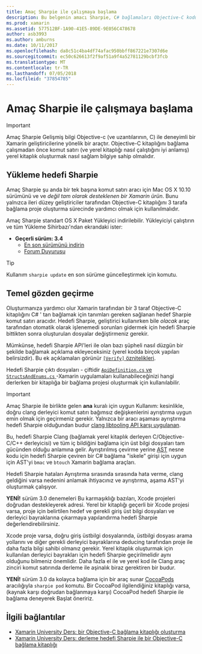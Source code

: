 ```yaml
---
title: Amaç Sharpie ile çalışmaya başlama
description: Bu belgenin amacı Sharpie, C# bağlamaları Objective-C kodunun oluşturulmasını otomatik hale getirmek için kullanılan araç yüksek düzeyli bir genel bakış sağlar.
ms.prod: xamarin
ms.assetid: 577512BF-1A90-41E5-89DE-9E056C478678
author: asb3993
ms.author: amburns
ms.date: 10/11/2017
ms.openlocfilehash: da8c51c4ba4df74afac950bbff867221e7307d6e
ms.sourcegitcommit: ec50c626613f2f9af51a9f4a52781129bcbf3fcb
ms.translationtype: MT
ms.contentlocale: tr-TR
ms.lasthandoff: 07/05/2018
ms.locfileid: "37854785"
---
```

# <a name="getting-started-with-objective-sharpie"></a>Amaç Sharpie ile çalışmaya başlama

> [!IMPORTANT]
> Amaç Sharpie Gelişmiş bilgi Objective-c (ve uzantılarının, C) ile deneyimli bir Xamarin geliştiricilerine yönelik bir araçtır. Objective-C kitaplığını bağlama çalışmadan önce komut satırı (ve yerel kitaplığı nasıl çalıştığını iyi anlamış) yerel kitaplık oluşturmak nasıl sağlam bilgiye sahip olmalıdır.

<a name="installing" />

## <a name="installing-objective-sharpie"></a>Yükleme hedefi Sharpie

Amaç Sharpie şu anda bir tek başına komut satırı aracı için Mac OS X 10.10 sürümünü ve ve _değil tam olarak desteklenen bir Xamarin ürün_. Bunu yalnızca ileri düzey geliştiriciler tarafından Objective-C kitaplığını 3 tarafa bağlama proje oluşturma sürecinde yardımcı olmak için kullanılmalıdır.

Amaç Sharpie standart OS X Paket Yükleyici indirilebilir.
Yükleyiciyi çalıştırın ve tüm Yükleme Sihirbazı'ndan ekrandaki ister:

- **Geçerli sürüm: 3.4**
  - [En son sürümünü indirin](https://dl.xamarin.com/objective-sharpie/ObjectiveSharpie.pkg)
  - [Forum Duyurusu](https://forums.xamarin.com/discussion/104800/objective-sharpie-3-4)

> [!TIP]
> Kullanım `sharpie update` en son sürüme güncelleştirmek için komutu.

## <a name="basic-walkthrough"></a>Temel gözden geçirme

Oluşturmanıza yardımcı olur Xamarin tarafından bir 3 taraf Objective-C kitaplığını C# ' tan bağlamak için tanımları gereken sağlanan hedef Sharpie komut satırı aracıdır.
Hedefi Sharpie, geliştirici kullanırken bile *olacak* araç tarafından otomatik olarak işlenemedi sorunları gidermek için hedefi Sharpie bittikten sonra oluşturulan dosyalar değiştirmeniz gerekir.

Mümkünse, hedefi Sharpie API'leri ile olan bazı şüpheli nasıl düzgün bir şekilde bağlamak açıklama ekleyeceksiniz (yerel kodda birçok yapıları belirsizdir).
Bu ek açıklamaları görünür [ `[Verify]` öznitelikleri](~/cross-platform/macios/binding/objective-sharpie/platform/verify.md).

Hedefi Sharpie çıktı dosyaları - çiftidir [ `ApiDefinition.cs` ve `StructsAndEnums.cs` ](~/cross-platform/macios/binding/objective-sharpie/platform/apidefinitions-structsandenums.md) -Xamarin uygulamaları kullanabileceğinizi hangi derlerken bir kitaplığa bir bağlama projesi oluşturmak için kullanılabilir.

> [!IMPORTANT]
> Amaç Sharpie ile birlikte gelen **ana** kuralı için uygun Kullanım: kesinlikle, doğru clang derleyici komut satırı bağımsız değişkenlerini ayrıştırma uygun emin olmak için geçirmeniz gerekir. Yalnızca bir aracı aşaması ayrıştırma hedefi Sharpie olduğundan budur [clang libtooling API karşı uygulanan](http://clang.llvm.org/docs/LibTooling.html).

Bu, hedefi Sharpie Clang (bağlamak yerel kitaplık derleyen C/Objective-C/C++ derleyicisi) ve tüm iç bildiğini bağlama için üst bilgi dosyaları tam gücünden olduğu anlamına gelir.
Ayrıştırılmış çevirme yerine [AST](http://en.wikipedia.org/wiki/Abstract_syntax_tree) nesne kodu için hedefi Sharpie çeviren bir C# bağlama "iskele" girişi için uygun için AST'yi `bmac` ve `btouch` Xamarin bağlama araçları.

Hedefi Sharpie hataları Ayrıştırma sırasında sırasında hata verme, clang geldiğini varsa nedenini anlamak ihtiyacınız ve ayrıştırma, aşama AST'yi oluşturmak çalışıyor.

**YENİ!** sürüm 3.0 denemeleri Bu karmaşıklığı bazıları, Xcode projeleri doğrudan destekleyerek adresi. Yerel bir kitaplığı geçerli bir Xcode projesi varsa, proje için belirtilen hedef ve gerekli giriş üst bilgi dosyaları ve derleyici bayraklarına çıkarmaya yapılandırma hedefi Sharpie değerlendirebilirsiniz.

Xcode proje varsa, doğru giriş üstbilgi dosyalarında, üstbilgi dosyası arama yollarını ve diğer gerekli derleyici bayraklarına deducing tarafından proje ile daha fazla bilgi sahibi olmanız gerekir. Yerel kitaplık oluşturmak için kullanılan derleyici bayrakları için hedefi Sharpie geçirilmelidir aynı olduğunu bilmeniz önemlidir. Daha fazla el ile ve yerel kod ile Clang araç zinciri komut satırında derleme ile aşinalık biraz gerektiren bir budur.

**YENİ!** sürüm 3.0 da kolayca bağlama için bir araç sunar [CocoaPods](https://cocoapods.org) aracılığıyla `sharpie pod` komutu.
Bir CocoaPod ilgilendiğiniz kitaplığı varsa, (kaynak karşı doğrudan bağlanmaya karşı) CocoaPod hedefi Sharpie ile bağlama deneyerek Başlat öneririz.

## <a name="related-links"></a>İlgili bağlantılar

- [Xamarin University Ders: bir Objective-C bağlama kitaplığı oluşturma](https://university.xamarin.com/classes/track/all#building-an-objective-c-bindings-library)
- [Xamarin University Ders: derleme hedefi Sharpie ile bir Objective-C bağlama kitaplığı](https://university.xamarin.com/classes/track/all#build-an-objective-c-bindings-library-with-objective-sharpie)